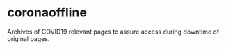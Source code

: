 # coronaoffline
Archives of COVID19 relevant pages to assure access during downtime of original pages.
